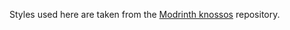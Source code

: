 Styles used here are taken from the [Modrinth knossos](https://github.com/modrinth/knossos/tree/master/assets/styles) repository.
